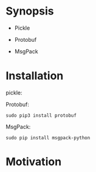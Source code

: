 # Synopsis


* Pickle

* Protobuf

* MsgPack

# Installation
pickle:



Protobuf:

`sudo pip3 install protobuf`

MsgPack:

`sudo pip install msgpack-python`
# Motivation

